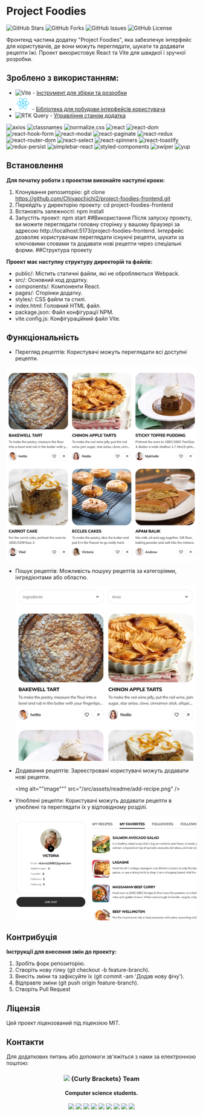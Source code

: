 # Project Foodies

![GitHub Stars](https://img.shields.io/github/stars/Chivapchichi2/project-foodies-frontend)
![GitHub Forks](https://img.shields.io/github/forks/Chivapchichi2/project-foodies-frontend)
![GitHub Issues](https://img.shields.io/github/issues/Chivapchichi2/project-foodies-frontend)
![GitHub License](https://img.shields.io/github/license/Chivapchichi2/project-foodies-frontend)

Фронтенд частина додатку "Project Foodies", яка забезпечує інтерфейс для користувачів, де вони можуть переглядати, шукати та додавати рецепти їжі. Проект використовує React та Vite для швидкої і зручної розробки.

## Зроблено з використанням:

- <img src="https://seeklogo.com/images/V/vite-logo-BFD4283991-seeklogo.com.png" alt="Vite" width="40" height="40"/> - <a href="https://vitejs.dev/" target="_blank">Інструмент для збірки та розробки</a>
- <img src="https://raw.githubusercontent.com/github/explore/main/topics/react/react.png" alt="React" width="40" height="40"/> - <a href="https://uk.legacy.reactjs.org/" target="_blank">Бібліотека для побудови інтерфейсів користувача</a>
- <img src="https://redux-toolkit.js.org/img/redux-logo-landscape.png" alt="RTK Query" width="70" height="40"/> - <a href="https://redux-toolkit.js.org/" target="_blank">Управління станом додатка</a>

![axios](https://img.shields.io/badge/axios-1.7.2-blue) ![classnames](https://img.shields.io/badge/classnames-2.5.1-blue) ![normalize.css](https://img.shields.io/badge/normalize.css-8.0.1-blue) ![react](https://img.shields.io/badge/react-18.2.0-blue) ![react-dom](https://img.shields.io/badge/react--dom-18.2.0-blue) ![react-hook-form](https://img.shields.io/badge/react--hook--form-7.51.5-blue) ![react-modal](https://img.shields.io/badge/react--modal-3.16.1-blue) ![react-paginate](https://img.shields.io/badge/react--paginate-8.2.0-blue) ![react-redux](https://img.shields.io/badge/react--redux-9.1.2-blue) ![react-router-dom](https://img.shields.io/badge/react--router--dom-6.23.1-blue) ![react-select](https://img.shields.io/badge/react--select-5.8.0-blue) ![react-spinners](https://img.shields.io/badge/react--spinners-0.13.8-blue) ![react-toastify](https://img.shields.io/badge/react--toastify-10.0.5-blue) ![redux-persist](https://img.shields.io/badge/redux--persist-6.0.0-blue) ![simplebar-react](https://img.shields.io/badge/simplebar--react-3.2.5-blue) ![styled-components](https://img.shields.io/badge/styled--components-6.1.11-blue) ![swiper](https://img.shields.io/badge/swiper-11.1.4-blue) ![yup](https://img.shields.io/badge/yup-1.4.0-blue)

## Встановлення

**Для початку роботи з проектом виконайте наступні кроки:**

1. Клонування репозиторію:
   git clone https://github.com/Chivapchichi2/project-foodies-frontend.git
2. Перейдіть у директорію проекту:
   cd project-foodies-frontend
3. Встановіть залежності:
   npm install
4. Запустіть проект:
   npm start
   ##Використання
   Після запуску проекту, ви можете переглядати головну сторінку у вашому браузері за адресою http://localhost:5173/project-foodies-frontend. Інтерфейс дозволяє користувачам переглядати існуючі рецепти, шукати за ключовими словами та додавати нові рецепти через спеціальні форми.
   ##Структура проекту

**Проект має наступну структуру директорій та файлів:**

- public/: Містить статичні файли, які не обробляються Webpack.
- src/: Основний код додатку.
- components/: Компоненти React.
- pages/: Сторінки додатку.
- styles/: CSS файли та стилі.
- index.html: Головний HTML файл.
- package.json: Файл конфігурації NPM.
- vite.config.js: Конфігураційний файл Vite.

## Функціональність

- Перегляд рецептів: Користувачі можуть переглядати всі доступні рецепти.

<img alt="image" src="/src/assets/readme/recipe-view.png" />

- Пошук рецептів: Можливість пошуку рецептів за категоріями, інгредієнтами або областю.

  <img alt="image" src="/src/assets/readme/ingredient-area-search.png" />

- Додавання рецептів: Зареєстровані користувачі можуть додавати нові рецепти.

  <img alt=""image""" src="/src/assets/readme/add-recipe.png" />

- Улюблені рецепти: Користувачі можуть додавати рецепти в улюблені та переглядати їх у відповідному розділі.

  <img alt="image" src="/src/assets/readme/favorite-recipe.png" />

## Контрибуція

**Інструкції для внесення змін до проекту:**

1. Зробіть форк репозиторію.
2. Створіть нову гілку (git checkout -b feature-branch).
3. Внесіть зміни та зафіксуйте їх (git commit -am 'Додав нову фічу').
4. Відправте зміни (git push origin feature-branch).
5. Створіть Pull Request

## Ліцензія

Цей проект ліцензований під ліцензією MIT.

## Контакти

Для додаткових питань або допомоги зв'яжіться з нами за електронною поштою:

<h3 align="center"> <img src="https://github.com/blackcater/blackcater/raw/main/images/Hi.gif" height="32"/> {Curly Brackets} Team
</h3>
<h4 align="center">Computer science students.</h4>

<p align="center">
<a href="https://github.com/Chivapchichi2"><img src="https://avatars.githubusercontent.com/u/71591602?v=4" height="50"/></a> <a href="https://github.com/VladimirDegt"><img src="https://avatars.githubusercontent.com/u/107486166?v=4" height="50"/></a> <a href="https://github.com/Mamrenko-Alex"><img src="https://avatars.githubusercontent.com/u/92256567?v=4" height="50"/></a> <a href="https://github.com/FedotovMS"><img src="https://avatars.githubusercontent.com/u/113369815?v=4" height="50"/></a> <a href="https://github.com/AlexMoskalyk"><img src="https://avatars.githubusercontent.com/u/85188144?v=4" height="50"/></a> <a href="https://github.com/Podmaskov"><img src="https://avatars.githubusercontent.com/u/17013770?v=4" height="50"/></a> <a href="https://github.com/Vladnova"><img src="https://avatars.githubusercontent.com/u/61030713?v=4" height="50"/></a> <a href="https://github.com/bilcha"><img src="https://avatars.githubusercontent.com/u/33802160?v=4" height="50"/></a> <a href="https://github.com/MaxSamsonenko"><img src="https://avatars.githubusercontent.com/u/134505622?v=4" height="50"/></a>
</p>
